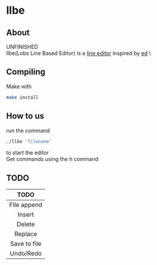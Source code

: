 # llbe
## About
UNFINISHED \
llbe(Lobs Line Based Editor) is a [line editor](https://en.wikipedia.org/wiki/Line_editor) inspired by [ed](https://en.wikipedia.org/wiki/Ed_(software)) \

## Compiling
Make with 
```sh
make install
```

## How to us 
run the command 
```sh
./llbe 'filename'
```
to start the editor \
Get commands using the h command 

## TODO
| TODO |
| :---: |
| FIle append |
| Insert |
| Delete |
| Replace |
| Save to file |
| Undo/Redo |
